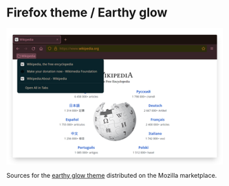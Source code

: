 # Firefox theme / Earthy glow

<div align="center">
  <a href="https://addons.mozilla.org/en-US/firefox/addon/earthy-glow/">
    <img src=".github/screenshot.png" max-height="440" />
  </a>
</div>

Sources for the [earthy glow theme](https://addons.mozilla.org/en-US/firefox/addon/earthy-glow/) distributed on the Mozilla marketplace.
